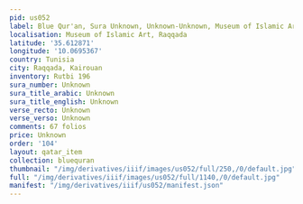 ```yaml
---
pid: us052
label: Blue Qur'an, Sura Unknown, Unknown-Unknown, Museum of Islamic Art, Raqqada
localisation: Museum of Islamic Art, Raqqada
latitude: '35.612871'
longitude: '10.0695367'
country: Tunisia
city: Raqqada, Kairouan
inventory: Rutbi 196
sura_number: Unknown
sura_title_arabic: Unknown
sura_title_english: Unknown
verse_recto: Unknown
verse_verso: Unknown
comments: 67 folios
price: Unknown
order: '104'
layout: qatar_item
collection: bluequran
thumbnail: "/img/derivatives/iiif/images/us052/full/250,/0/default.jpg"
full: "/img/derivatives/iiif/images/us052/full/1140,/0/default.jpg"
manifest: "/img/derivatives/iiif/us052/manifest.json"
---
```

